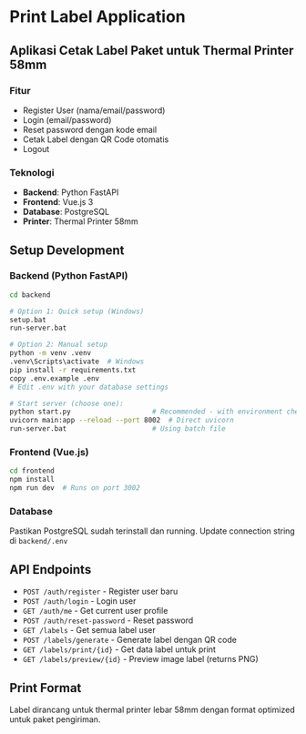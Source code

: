 # Print Label Application

## Aplikasi Cetak Label Paket untuk Thermal Printer 58mm

### Fitur
- Register User (nama/email/password)
- Login (email/password) 
- Reset password dengan kode email
- Cetak Label dengan QR Code otomatis
- Logout

### Teknologi
- **Backend**: Python FastAPI
- **Frontend**: Vue.js 3
- **Database**: PostgreSQL
- **Printer**: Thermal Printer 58mm

## Setup Development

### Backend (Python FastAPI)
```bash
cd backend

# Option 1: Quick setup (Windows)
setup.bat
run-server.bat

# Option 2: Manual setup
python -m venv .venv
.venv\Scripts\activate  # Windows
pip install -r requirements.txt
copy .env.example .env
# Edit .env with your database settings

# Start server (choose one):
python start.py                    # Recommended - with environment checks
uvicorn main:app --reload --port 8002  # Direct uvicorn
run-server.bat                     # Using batch file
```

### Frontend (Vue.js)
```bash
cd frontend
npm install
npm run dev  # Runs on port 3002
```

### Database
Pastikan PostgreSQL sudah terinstall dan running.
Update connection string di `backend/.env`

## API Endpoints
- `POST /auth/register` - Register user baru
- `POST /auth/login` - Login user
- `GET /auth/me` - Get current user profile
- `POST /auth/reset-password` - Reset password
- `GET /labels` - Get semua label user
- `POST /labels/generate` - Generate label dengan QR code
- `GET /labels/print/{id}` - Get data label untuk print
- `GET /labels/preview/{id}` - Preview image label (returns PNG)

## Print Format
Label dirancang untuk thermal printer lebar 58mm dengan format optimized untuk paket pengiriman.